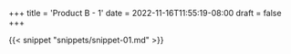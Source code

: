 +++
title = 'Product B - 1'
date = 2022-11-16T11:55:19-08:00
draft = false
+++

{{< snippet "snippets/snippet-01.md" >}}
